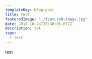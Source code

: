 ```yaml
---
templateKey: blog-post
title: test
featuredImage: "./featured-image.jpg"
date: 2018-10-24T20:38:05.657Z
description: tet
tags:
  - test
---
```

test
